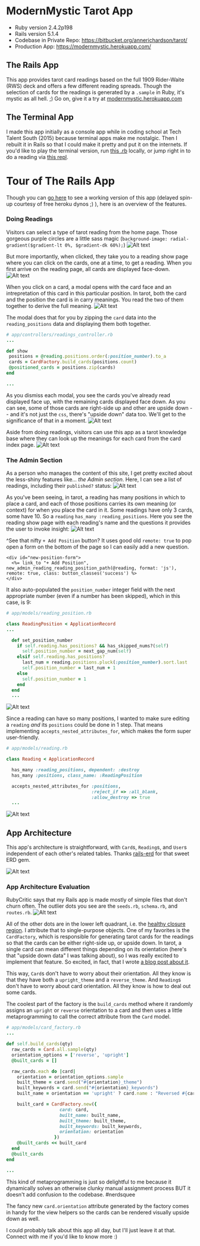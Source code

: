 # ModernMystic Tarot App

* Ruby version 2.4.2p198
* Rails version 5.1.4
* Codebase in Private Repo: https://bitbucket.org/annerichardson/tarot/
* Production App: https://modernmystic.herokuapp.com/

## The Rails App

This app provides tarot card readings based on the full 1909 Rider-Waite (RWS) deck and offers a few different reading spreads. Though the selection of cards for the readings is generated by a `.sample` in Ruby, it's mystic as all hell. ;) Go on, give it a try at [modernmystic.herokuapp.com](https://modernmystic.herokuapp.com/)

## The Terminal App

I made this app initially as a console app while in coding school at Tech Talent South (2015) because terminal apps make me nostalgic. Then I rebuilt it in Rails so that I could make it pretty and put it on the internets. If you'd like to play the terminal version, run [this .rb](https://github.com/lortza/tts-ruby-practice/blob/master/myprograms/tarot-refactor.rb) locally, or jump right in to do a reading via [this repl](https://repl.it/@lortz/tarotreadings).

# Tour of The Rails App
Though you can [go here](https://modernmystic.herokuapp.com/) to see a working version of this app (delayed spin-up courtesy of free heroku dynos ;) ), here is an overview of the features.

### Doing Readings
Visitors can select a type of tarot reading from the home page. Those gorgeous purple circles are a little sass magic (`background-image: radial-gradient($gradient-lt 0%, $gradient-dk 60%);`)
![Alt text](/screenshots/home.png?raw=true "Home Page")

But more importantly, when clicked, they take you to a reading show page where you can click on the cards, one at a time, to get a reading. When you first arrive on the reading page, all cards are displayed face-down.
![Alt text](/screenshots/reading_01.png?raw=true "New Reading")

When you click on a card, a modal opens with the card face and an intrepretation of this card in this particular position. In tarot, both the card and the position the card is in carry meanings. You read the two of them together to derive the full meaning.
![Alt text](/screenshots/reading_02.png?raw=true "Seeing a card's interpretation during a reading")

The modal does that for you by zipping the `card` data into the `reading_positions` data and displaying them both together.

```ruby
# app/controllers/readings_controller.rb
...

def show
 positions = @reading.positions.order(:position_number).to_a
 cards = CardFactory.build_cards(positions.count)
 @positioned_cards = positions.zip(cards)
end

...
```

As you dismiss each modal, you see the cards you've already read displayed face up, with the remaining cards displayed face down. As you can see, some of those cards are right-side up and other are upside down -- and it's not just the `css`, there's "upside down" data too. We'll get to the significance of that in a moment.
![Alt text](/screenshots/reading_03.png?raw=true "Seeing read cards as face-up and unread cards as face-down")

Aside from doing readings, visitors can use this app as a tarot knowledge base where they can look up the meanings for each card from the card index page.
![Alt text](/screenshots/card_details.png?raw=true "Sample card from the database with all card data details")

### The Admin Section
As a person who manages the content of this site, I get pretty excited about the less-shiny features like... _the Admin section_. Here, I can see a list of readings, including their `published?` status:
![Alt text](/screenshots/admin_reading_index.png?raw=true "Readings index page")

As you've been seeing, in tarot, a reading has many positions in which to place a card, and each of those positions carries its own meaning (or context) for when you place the card in it. Some readings have only 3 cards, some have 10. So a `reading` `has_many :reading_positions`. Here you see the reading show page with each reading's name and the questions it provides the user to invoke insight:
![Alt text](/screenshots/admin_reading_show.png?raw=true "Reading show page with all reading positions")

^See that nifty `+ Add Position` button? It uses good old `remote: true` to pop open a form on the bottom of the page so I can easily add a new question.

```erb
<div id="new-position-form">
  <%= link_to "+ Add Position", new_admin_reading_reading_position_path(@reading, format: 'js'), remote: true, class: button_classes('success') %>
</div>
```

It also auto-populated the `position_number` integer field with the next appropriate number (even if a number has been skipped), which in this case, is 9:

```ruby
# app/models/reading_position.rb

class ReadingPosition < ApplicationRecord
...

  def set_position_number
    if self.reading.has_positions? && has_skipped_nums?(self)
      self.position_number = next_gap_num(self)
    elsif self.reading.has_positions?
      last_num = reading.positions.pluck(:position_number).sort.last
      self.position_number = last_num + 1
    else
      self.position_number = 1
    end
  end
  ...
```

![Alt text](/screenshots/admin_reading_show_form.png?raw=true "Reading show page with expanded new position form")

Since a reading can have so many positions, I wanted to make sure editing a `reading` _and_ its `positions` could be done in 1 step. That means implementing `accepts_nested_attributes_for`, which makes the form super user-friendly.

```ruby
# app/models/reading.rb

class Reading < ApplicationRecord

  has_many :reading_positions, dependent: :destroy
  has_many :positions, class_name: :ReadingPosition

  accepts_nested_attributes_for :positions,
                                :reject_if => :all_blank,
                                :allow_destroy => true
  ...
```

![Alt text](/screenshots/admin_reading_form.png?raw=true "Nested form for readings with reading_positions")

## App Architecture
This app's architecture is straightforward, with `Card`s, `Reading`s, and `User`s independent of each other's related tables. Thanks [rails-erd](https://github.com/voormedia/rails-erd) for that sweet ERD gem.

![Alt text](/screenshots/erd.png?raw=true "Schema ERD")

### App Architecture Evaluation
RubyCritic says that my Rails app is made mostly of simple files that don't churn often. The outlier dots you see are the `seeds.rb`, `schema.rb`, and `routes.rb`.
![Alt text](/screenshots/rubycritic.png?raw=true "RubyCritic stats")

All of the other dots are in the lower left quadrant, i.e. the [healthy closure region](https://github.com/chad/turbulence#hopefully-meaningful-metrics). I attribute that to single-purpose objects. One of my favorites is the `CardFactory`, which is responsible for generating tarot cards for the readings so that the cards can be either right-side up, or upside down. In tarot, a single card can mean different things depending on its orientation (here's that "upside down data" I was talking about), so I was really excited to implement that feature. So excited, in fact, that I wrote [a blog post about it](http://lortza.github.io/2018/02/26/card-factory.html).

This way, `Card`s don't have to worry about their orientation. All they know is that they have both a `upright_theme` and a `reverse_theme`. And `Reading`s don't have to worry about card orientation. All they know is how to deal out some cards.

The coolest part of the factory is the `build_cards` method where it randomly assigns an `upright` or `reverse` orientation to a card and then uses a little metaprogramming to call the correct attribute from the `Card` model.

```ruby
# app/models/card_factory.rb
...

def self.build_cards(qty)
  raw_cards = Card.all.sample(qty)
  orientation_options = ['reverse', 'upright']
  @built_cards = []

  raw_cards.each do |card|
    orientation = orientation_options.sample
    built_theme = card.send("#{orientation}_theme")
    built_keywords = card.send("#{orientation}_keywords")
    built_name = orientation == 'upright' ? card.name : "Reversed #{card.name}"

    built_card = CardFactory.new({
                    card: card,
                    built_name: built_name,
                    built_theme: built_theme,
                    built_keywords: built_keywords,
                    orientation: orientation
                  })
    @built_cards << built_card
  end
  @built_cards
end

...
```

This kind of metaprogramming is just so delightful to me because it dynamically solves an otherwise clunky manual assignment process BUT it doesn't add confusion to the codebase. #nerdsquee

The fancy new `card.orientation` attribute generated by the factory comes in handy for the view helpers so the cards can be rendered visually upside down as well.

I could probably talk about this app all day, but I'll just leave it at that. Connect with me if you'd like to know more :)
